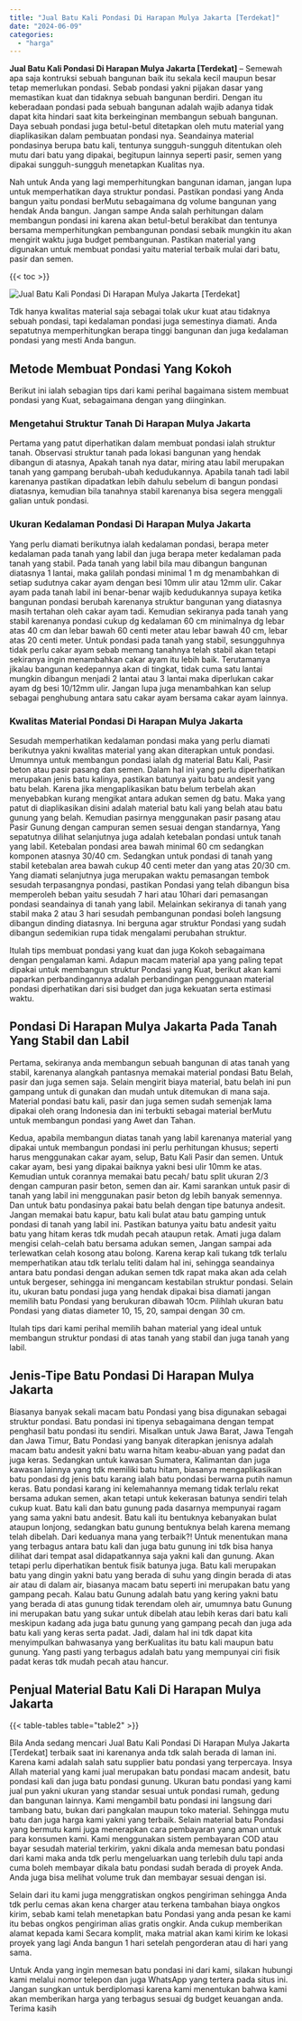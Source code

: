 ```yaml
---
title: "Jual Batu Kali Pondasi Di Harapan Mulya Jakarta [Terdekat]"
date: "2024-06-09"
categories: 
  - "harga"
---
```


**Jual Batu Kali Pondasi Di Harapan Mulya Jakarta \[Terdekat\]** – Semewah apa saja kontruksi sebuah bangunan baik itu sekala kecil maupun besar tetap memerlukan pondasi. Sebab pondasi yakni pijakan dasar yang memastikan kuat dan tidaknya sebuah bangunan berdiri. Dengan itu keberadaan pondasi pada sebuah bangunan adalah wajib adanya tidak dapat kita hindari saat kita berkeinginan membangun sebuah bangunan. Daya sebuah pondasi juga betul-betul ditetapkan oleh mutu material yang diaplikasikan dalam pembuatan pondasi nya. Seandainya material pondasinya berupa batu kali, tentunya sungguh-sungguh ditentukan oleh mutu dari batu yang dipakai, begitupun lainnya seperti pasir, semen yang dipakai sungguh-sungguh menetapkan Kualitas nya.

Nah untuk Anda yang lagi memperhitungkan bangunan idaman, jangan lupa untuk memperhatikan daya struktur pondasi. Pastikan pondasi yang Anda bangun yaitu pondasi berMutu sebagaimana dg volume bangunan yang hendak Anda bangun. Jangan sampe Anda salah perhitungan dalam membangun pondasi ini karena akan betul-betul berakibat dan tentunya bersama memperhitungkan pembangunan pondasi sebaik mungkin itu akan mengirit waktu juga budget pembangunan. Pastikan material yang digunakan untuk membuat pondasi yaitu material terbaik mulai dari batu, pasir dan semen.

{{< toc >}}

![Jual Batu Kali Pondasi Di Harapan Mulya Jakarta [Terdekat]](/images/jual-batu-kali-21.png)

Tdk hanya kwalitas material saja sebagai tolak ukur kuat atau tidaknya sebuah pondasi, tapi kedalaman pondasi juga semestinya diamati. Anda sepatutnya memperhitungkan berapa tinggi bangunan dan juga kedalaman pondasi yang mesti Anda bangun.

## Metode Membuat Pondasi Yang Kokoh

Berikut ini ialah sebagian tips dari kami perihal bagaimana sistem membuat pondasi yang Kuat, sebagaimana dengan yang diinginkan.

### Mengetahui Struktur Tanah Di Harapan Mulya Jakarta

Pertama yang patut diperhatikan dalam membuat pondasi ialah struktur tanah. Observasi struktur tanah pada lokasi bangunan yang hendak dibangun di atasnya, Apakah tanah nya datar, miring atau labil merupakan tanah yang gampang berubah-ubah kedudukannya. Apabila tanah tadi labil karenanya pastikan dipadatkan lebih dahulu sebelum di bangun pondasi diatasnya, kemudian bila tanahnya stabil karenanya bisa segera menggali galian untuk pondasi.

### Ukuran Kedalaman Pondasi Di Harapan Mulya Jakarta

Yang perlu diamati berikutnya ialah kedalaman pondasi, berapa meter kedalaman pada tanah yang labil dan juga berapa meter kedalaman pada tanah yang stabil. Pada tanah yang labil bila mau dibangun bangunan diatasnya 1 lantai, maka galilah pondasi minimal 1 m dg menambahkan di setiap sudutnya cakar ayam dengan besi 10mm ulir atau 12mm ulir. Cakar ayam pada tanah labil ini benar-benar wajib kedudukannya supaya ketika bangunan pondasi berubah karenanya struktur bangunan yang diatasnya masih tertahan oleh cakar ayam tadi. Kemudian sekiranya pada tanah yang stabil karenanya pondasi cukup dg kedalaman 60 cm minimalnya dg lebar atas 40 cm dan lebar bawah 60 centi meter atau lebar bawah 40 cm, lebar atas 20 centi meter. Untuk pondasi pada tanah yang stabil, sesungguhnya tidak perlu cakar ayam sebab memang tanahnya telah stabil akan tetapi sekiranya ingin menambahkan cakar ayam itu lebih baik. Terutamanya jikalau bangunan kedepannya akan di tingkat, tidak cuma satu lantai mungkin dibangun menjadi 2 lantai atau 3 lantai maka diperlukan cakar ayam dg besi 10/12mm ulir. Jangan lupa juga menambahkan kan selup sebagai penghubung antara satu cakar ayam bersama cakar ayam lainnya.

### Kwalitas Material Pondasi Di Harapan Mulya Jakarta

Sesudah memperhatikan kedalaman pondasi maka yang perlu diamati berikutnya yakni kwalitas material yang akan diterapkan untuk pondasi. Umumnya untuk membangun pondasi ialah dg material Batu Kali, Pasir beton atau pasir pasang dan semen. Dalam hal ini yang perlu diperhatikan merupakan jenis batu kalinya, pastikan batunya yaitu batu andesit yang batu belah. Karena jika mengaplikasikan batu belum terbelah akan menyebabkan kurang mengikat antara adukan semen dg batu. Maka yang patut di diaplikasikan disini adalah material batu kali yang belah atau batu gunung yang belah. Kemudian pasirnya menggunakan pasir pasang atau Pasir Gunung dengan campuran semen sesuai dengan standarnya, Yang sepatutnya dilihat selanjutnya juga adalah ketebalan pondasi untuk tanah yang labil. Ketebalan pondasi area bawah minimal 60 cm sedangkan komponen atasnya 30/40 cm. Sedangkan untuk pondasi di tanah yang stabil ketebalan area bawah cukup 40 centi meter dan yang atas 20/30 cm. Yang diamati selanjutnya juga merupakan waktu pemasangan tembok sesudah terpasangnya pondasi, pastikan Pondasi yang telah dibangun bisa memperoleh beban yaitu sesudah 7 hari atau 10hari dari pemasangan pondasi seandainya di tanah yang labil. Melainkan sekiranya di tanah yang stabil maka 2 atau 3 hari sesudah pembangunan pondasi boleh langsung dibangun dinding diatasnya. Ini berguna agar struktur Pondasi yang sudah dibangun sedemikian rupa tidak mengalami perubahan struktur.

Itulah tips membuat pondasi yang kuat dan juga Kokoh sebagaimana dengan pengalaman kami. Adapun macam material apa yang paling tepat dipakai untuk membangun struktur Pondasi yang Kuat, berikut akan kami paparkan perbandingannya adalah perbandingan penggunaan material pondasi diperhatikan dari sisi budget dan juga kekuatan serta estimasi waktu.

## Pondasi Di Harapan Mulya Jakarta Pada Tanah Yang Stabil dan Labil

Pertama, sekiranya anda membangun sebuah bangunan di atas tanah yang stabil, karenanya alangkah pantasnya memakai material pondasi Batu Belah, pasir dan juga semen saja. Selain mengirit biaya material, batu belah ini pun gampang untuk di gunakan dan mudah untuk ditemukan di mana saja. Material pondasi batu kali, pasir dan juga semen sudah semenjak lama dipakai oleh orang Indonesia dan ini terbukti sebagai material berMutu untuk membangun pondasi yang Awet dan Tahan.

Kedua, apabila membangun diatas tanah yang labil karenanya material yang dipakai untuk membangun pondasi ini perlu perhitungan khusus; seperti harus menggunakan cakar ayam, selup, Batu Kali Pasir dan semen. Untuk cakar ayam, besi yang dipakai baiknya yakni besi ulir 10mm ke atas. Kemudian untuk corannya memakai batu pecah/ batu split ukuran 2/3 dengan campuran pasir beton, semen dan air. Kami sarankan untuk pasir di tanah yang labil ini menggunakan pasir beton dg lebih banyak semennya. Dan untuk batu pondasinya pakai batu belah dengan tipe batunya andesit. Jangan memakai batu kapur, batu kali bulat atau batu gamping untuk pondasi di tanah yang labil ini. Pastikan batunya yaitu batu andesit yaitu batu yang hitam keras tdk mudah pecah ataupun retak. Amati juga dalam mengisi celah-celah batu bersama adukan semen, Jangan sampai ada terlewatkan celah kosong atau bolong. Karena kerap kali tukang tdk terlalu memperhatikan atau tdk terlalu teliti dalam hal ini, sehingga seandainya antara batu pondasi dengan adukan semen tdk rapat maka akan ada celah untuk bergeser, sehingga ini mengancam kestabilan struktur pondasi. Selain itu, ukuran batu pondasi juga yang hendak dipakai bisa diamati jangan memilih batu Pondasi yang berukuran dibawah 10cm. Pilihlah ukuran batu Pondasi yang diatas diameter 10, 15, 20, sampai dengan 30 cm.

Itulah tips dari kami perihal memilih bahan material yang ideal untuk membangun struktur pondasi di atas tanah yang stabil dan juga tanah yang labil.

## Jenis-Tipe Batu Pondasi Di Harapan Mulya Jakarta

Biasanya banyak sekali macam batu Pondasi yang bisa digunakan sebagai struktur pondasi. Batu pondasi ini tipenya sebagaimana dengan tempat penghasil batu pondasi itu sendiri. Misalkan untuk Jawa Barat, Jawa Tengah dan Jawa Timur, Batu Pondasi yang banyak diterapkan jenisnya adalah macam batu andesit yakni batu warna hitam keabu-abuan yang padat dan juga keras. Sedangkan untuk kawasan Sumatera, Kalimantan dan juga kawasan lainnya yang tdk memiliki batu hitam, biasanya mengaplikasikan batu pondasi dg jenis batu karang ialah batu pondasi berwarna putih namun keras. Batu pondasi karang ini kelemahannya memang tidak terlalu rekat bersama adukan semen, akan tetapi untuk kekerasan batunya sendiri telah cukup kuat. Batu kali dan batu gunung pada dasarnya mempunyai ragam yang sama yakni batu andesit. Batu kali itu bentuknya kebanyakan bulat ataupun lonjong, sedangkan batu gunung bentuknya belah karena memang telah dibelah. Dari keduanya mana yang terbaik?! Untuk menentukan mana yang terbagus antara batu kali dan juga batu gunung ini tdk bisa hanya dilihat dari tempat asal didapatkannya saja yakni kali dan gunung. Akan tetapi perlu diperhatikan bentuk fisik batunya juga. Batu kali merupakan batu yang dingin yakni batu yang berada di suhu yang dingin berada di atas air atau di dalam air, biasanya macam batu seperti ini merupakan batu yang gampang pecah. Kalau batu Gunung adalah batu yang kering yakni batu yang berada di atas gunung tidak terendam oleh air, umumnya batu Gunung ini merupakan batu yang sukar untuk dibelah atau lebih keras dari batu kali meskipun kadang ada juga batu gunung yang gampang pecah dan juga ada batu kali yang keras serta padat. Jadi, dalam hal ini tdk dapat kita menyimpulkan bahwasanya yang berKualitas itu batu kali maupun batu gunung. Yang pasti yang terbagus adalah batu yang mempunyai ciri fisik padat keras tdk mudah pecah atau hancur.

## Penjual Material Batu Kali Di Harapan Mulya Jakarta

{{< table-tables table="table2" >}}

Bila Anda sedang mencari Jual Batu Kali Pondasi Di Harapan Mulya Jakarta \[Terdekat\] terbaik saat ini karenanya anda tdk salah berada di laman ini. Karena kami adalah salah satu supplier batu pondasi yang terpercaya. Insya Allah material yang kami jual merupakan batu pondasi macam andesit, batu pondasi kali dan juga batu pondasi gunung. Ukuran batu pondasi yang kami jual pun yakni ukuran yang standar sesuai untuk pondasi rumah, gedung dan bangunan lainnya. Kami mengambil batu pondasi ini langsung dari tambang batu, bukan dari pangkalan maupun toko material. Sehingga mutu batu dan juga harga kami yakni yang terbaik. Selain material batu Pondasi yang bermutu kami juga menerapkan cara pembayaran yang aman untuk para konsumen kami. Kami menggunakan sistem pembayaran COD atau bayar sesudah material terkirim, yakni dikala anda memesan batu pondasi dari kami maka anda tdk perlu mengeluarkan uang terlebih dulu tapi anda cuma boleh membayar dikala batu pondasi sudah berada di proyek Anda. Anda juga bisa melihat volume truk dan membayar sesuai dengan isi.

Selain dari itu kami juga menggratiskan ongkos pengiriman sehingga Anda tdk perlu cemas akan kena charger atau terkena tambahan biaya ongkos kirim, sebab kami telah menetapkan batu Pondasi yang anda pesan ke kami itu bebas ongkos pengiriman alias gratis ongkir. Anda cukup memberikan alamat kepada kami Secara komplit, maka matrial akan kami kirim ke lokasi proyek yang lagi Anda bangun 1 hari setelah pengorderan atau di hari yang sama.

Untuk Anda yang ingin memesan batu pondasi ini dari kami, silakan hubungi kami melalui nomor telepon dan juga WhatsApp yang tertera pada situs ini. Jangan sungkan untuk berdiplomasi karena kami menentukan bahwa kami akan memberikan harga yang terbagus sesuai dg budget keuangan anda. Terima kasih
